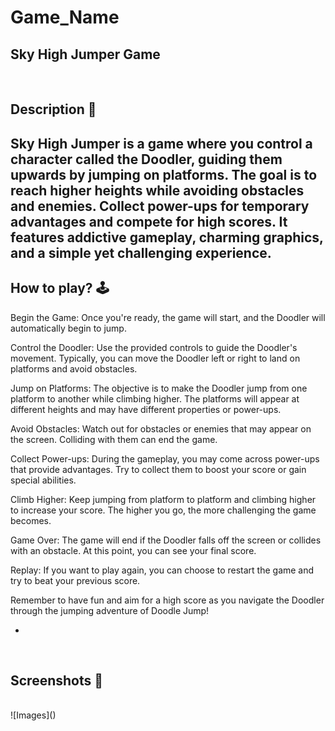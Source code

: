 


# **Game_Name** 

Sky High Jumper Game 
---

<br>

## **Description 📃**
Sky High Jumper is a game where you control a character called the Doodler, guiding them upwards by jumping on platforms. The goal is to reach higher heights while avoiding obstacles and enemies. Collect power-ups for temporary advantages and compete for high scores. It features addictive gameplay, charming graphics, and a simple yet challenging experience.
- 


## **How to play? 🕹️**
Begin the Game: Once you're ready, the game will start, and the Doodler will automatically begin to jump.

Control the Doodler: Use the provided controls to guide the Doodler's movement. Typically, you can move the Doodler left or right to land on platforms and avoid obstacles.

Jump on Platforms: The objective is to make the Doodler jump from one platform to another while climbing higher. The platforms will appear at different heights and may have different properties or power-ups.

Avoid Obstacles: Watch out for obstacles or enemies that may appear on the screen. Colliding with them can end the game.

Collect Power-ups: During the gameplay, you may come across power-ups that provide advantages. Try to collect them to boost your score or gain special abilities.

Climb Higher: Keep jumping from platform to platform and climbing higher to increase your score. The higher you go, the more challenging the game becomes.

Game Over: The game will end if the Doodler falls off the screen or collides with an obstacle. At this point, you can see your final score.

Replay: If you want to play again, you can choose to restart the game and try to beat your previous score.

Remember to have fun and aim for a high score as you navigate the Doodler through the jumping adventure of Doodle Jump!

- 

<br>

## **Screenshots 📸**

<br>
![Images](<!(assets/images/Sky_High_Jumper.png)>)


<br>
